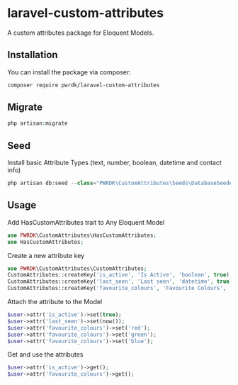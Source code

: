 # laravel-custom-attributes
A custom attributes package for Eloquent Models.

## Installation
You can install the package via composer:

```bash
composer require pwrdk/laravel-custom-attributes
```

## Migrate
```php
php artisan:migrate
```

## Seed

Install basic Attribute Types (text, number, boolean, datetime and contact info)

```php
php artisan db:seed --class="PWRDK\CustomAttributes\Seeds\DatabaseSeeder"
```

## Usage
Add HasCustomAttributes trait to Any Eloquent Model
``` php
use PWRDK\CustomAttributes\HasCustomAttributes;
use HasCustomAttributes;
```

Create a new attribute key
``` php
use PWRDK\CustomAttributes\CustomAttributes;
CustomAttributes::createKey('is_active', 'Is Active', 'boolean', true);
CustomAttributes::createKey('last_seen', 'Last seen', 'datetime', true);
CustomAttributes::createKey('favourite_colours', 'Favourite Colours', 'text', false);
```

Attach the attribute to the Model
``` php
$user->attr('is_active')->set(true);
$user->attr('last_seen')->set(now());
$user->attr('favourite_colours')->set('red');
$user->attr('favourite_colours')->set('green');
$user->attr('favourite_colours')->set('blue');
```

Get and use the attributes
``` php
$user->attr('is_active')->get();
$user->attr('favourite_colours')->get();
```
